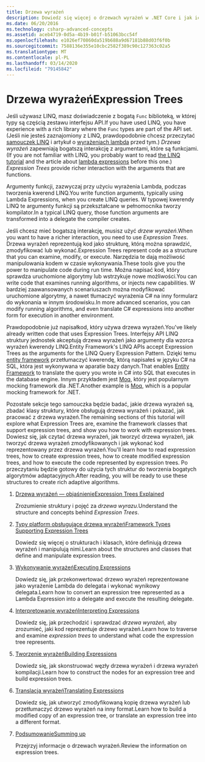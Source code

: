 ```yaml
---
title: Drzewa wyrażeń
description: Dowiedz się więcej o drzewach wyrażeń w .NET Core i jak ich używać do reprezentowania kodu jako struktur, które można zbadać, zmodyfikować i wykonać.
ms.date: 06/20/2016
ms.technology: csharp-advanced-concepts
ms.assetid: aceb4719-0d5a-4b19-b01f-b51063bcc54f
ms.openlocfilehash: e1026ef70860da519b688a9d67181b88d03f6f0b
ms.sourcegitcommit: 7588136e355e10cbc2582f389c90c127363c02a5
ms.translationtype: MT
ms.contentlocale: pl-PL
ms.lasthandoff: 03/14/2020
ms.locfileid: "79145842"
---
```

# <a name="expression-trees"></a><span data-ttu-id="e8512-103">Drzewa wyrażeń</span><span class="sxs-lookup"><span data-stu-id="e8512-103">Expression Trees</span></span>

<span data-ttu-id="e8512-104">Jeśli używasz LINQ, masz doświadczenie z bogatą `Func` biblioteką, w której typy są częścią zestawu interfejsu API.</span><span class="sxs-lookup"><span data-stu-id="e8512-104">If you have used LINQ, you have experience with a rich library where the `Func` types are part of the API set.</span></span> <span data-ttu-id="e8512-105">(Jeśli nie jesteś zaznajomiony z LINQ, prawdopodobnie chcesz przeczytać [samouczek LINQ](linq/index.md) i artykuł o [wyrażeniach lambda](./programming-guide/statements-expressions-operators/lambda-expressions.md) przed tym.) *Drzewa wyrażeń* zapewniają bogatszą interakcję z argumentami, które są funkcjami.</span><span class="sxs-lookup"><span data-stu-id="e8512-105">(If you are not familiar with LINQ, you probably want to read [the LINQ tutorial](linq/index.md) and the article about [lambda expressions](./programming-guide/statements-expressions-operators/lambda-expressions.md) before this one.) *Expression Trees* provide richer interaction with the arguments that are functions.</span></span>

<span data-ttu-id="e8512-106">Argumenty funkcji, zazwyczaj przy użyciu wyrażenia Lambda, podczas tworzenia kwerend LINQ.</span><span class="sxs-lookup"><span data-stu-id="e8512-106">You write function arguments, typically using Lambda Expressions, when you create LINQ queries.</span></span> <span data-ttu-id="e8512-107">W typowej kwerendy LINQ te argumenty funkcji są przekształcane w pełnomocnika tworzy kompilator.</span><span class="sxs-lookup"><span data-stu-id="e8512-107">In a typical LINQ query, those function arguments are transformed into a delegate the compiler creates.</span></span>

<span data-ttu-id="e8512-108">Jeśli chcesz mieć bogatszą interakcję, musisz użyć *drzew wyrażeń*.</span><span class="sxs-lookup"><span data-stu-id="e8512-108">When you want to have a richer interaction, you need to use *Expression Trees*.</span></span>
<span data-ttu-id="e8512-109">Drzewa wyrażeń reprezentują kod jako strukturę, którą można sprawdzić, zmodyfikować lub wykonać.</span><span class="sxs-lookup"><span data-stu-id="e8512-109">Expression Trees represent code as a structure that you can examine, modify, or execute.</span></span> <span data-ttu-id="e8512-110">Narzędzia te dają możliwość manipulowania kodem w czasie wykonywania.</span><span class="sxs-lookup"><span data-stu-id="e8512-110">These tools give you the power to manipulate code during run time.</span></span> <span data-ttu-id="e8512-111">Można napisać kod, który sprawdza uruchomione algorytmy lub wstrzykuje nowe możliwości.</span><span class="sxs-lookup"><span data-stu-id="e8512-111">You can write code that examines running algorithms, or injects new capabilities.</span></span> <span data-ttu-id="e8512-112">W bardziej zaawansowanych scenariuszach można modyfikować uruchomione algorytmy, a nawet tłumaczyć wyrażenia C# na inny formularz do wykonania w innym środowisku.</span><span class="sxs-lookup"><span data-stu-id="e8512-112">In more advanced scenarios, you can modify running algorithms, and even translate C# expressions into another form for execution in another environment.</span></span>

<span data-ttu-id="e8512-113">Prawdopodobnie już napisałkod, który używa drzewa wyrażeń.</span><span class="sxs-lookup"><span data-stu-id="e8512-113">You've likely already written code that uses Expression Trees.</span></span> <span data-ttu-id="e8512-114">Interfejsy API LINQ struktury jednostek akceptują drzewa wyrażeń jako argumenty dla wzorca wyrażeń kwerendy LINQ.</span><span class="sxs-lookup"><span data-stu-id="e8512-114">Entity Framework's LINQ APIs accept Expression Trees as the arguments for the LINQ Query Expression Pattern.</span></span>
<span data-ttu-id="e8512-115">Dzięki temu [entity framework](/ef/) przetłumaczyć kwerendę, którą napisałeś w języku C# na SQL, która jest wykonywana w aparatie bazy danych.</span><span class="sxs-lookup"><span data-stu-id="e8512-115">That enables [Entity Framework](/ef/) to translate the query you wrote in C# into SQL that executes in the database engine.</span></span> <span data-ttu-id="e8512-116">Innym przykładem jest [Moq](https://github.com/Moq/moq), który jest popularnym mocking framework dla .NET.</span><span class="sxs-lookup"><span data-stu-id="e8512-116">Another example is [Moq](https://github.com/Moq/moq), which is a popular mocking framework for .NET.</span></span>

<span data-ttu-id="e8512-117">Pozostałe sekcje tego samouczka będzie badać, jakie drzewa wyrażeń są, zbadać klasy struktury, które obsługują drzewa wyrażeń i pokazać, jak pracować z drzewa wyrażeń.</span><span class="sxs-lookup"><span data-stu-id="e8512-117">The remaining sections of this tutorial will explore what Expression Trees are, examine the framework classes that support expression trees, and show you how to work with expression trees.</span></span> <span data-ttu-id="e8512-118">Dowiesz się, jak czytać drzewa wyrażeń, jak tworzyć drzewa wyrażeń, jak tworzyć drzewa wyrażeń zmodyfikowanych i jak wykonać kod reprezentowany przez drzewa wyrażeń.</span><span class="sxs-lookup"><span data-stu-id="e8512-118">You'll learn how to read expression trees, how to create expression trees, how to create modified expression trees, and how to execute the code represented by expression trees.</span></span> <span data-ttu-id="e8512-119">Po przeczytaniu będzie gotowy do użycia tych struktur do tworzenia bogatych algorytmów adaptacyjnych.</span><span class="sxs-lookup"><span data-stu-id="e8512-119">After reading, you will be ready to use these structures to create rich adaptive algorithms.</span></span>

1. [<span data-ttu-id="e8512-120">Drzewa wyrażeń — objaśnienie</span><span class="sxs-lookup"><span data-stu-id="e8512-120">Expression Trees Explained</span></span>](expression-trees-explained.md)

    <span data-ttu-id="e8512-121">Zrozumienie struktury i pojęć za *drzewa wyrazu*.</span><span class="sxs-lookup"><span data-stu-id="e8512-121">Understand the structure and concepts behind *Expression Trees*.</span></span>

2. [<span data-ttu-id="e8512-122">Typy platform obsługujące drzewa wyrażeń</span><span class="sxs-lookup"><span data-stu-id="e8512-122">Framework Types Supporting Expression Trees</span></span>](expression-classes.md)

    <span data-ttu-id="e8512-123">Dowiedz się więcej o strukturach i klasach, które definiują drzewa wyrażeń i manipulują nimi.</span><span class="sxs-lookup"><span data-stu-id="e8512-123">Learn about the structures and classes that define and manipulate expression trees.</span></span>

3. [<span data-ttu-id="e8512-124">Wykonywanie wyrażeń</span><span class="sxs-lookup"><span data-stu-id="e8512-124">Executing Expressions</span></span>](expression-trees-execution.md)

    <span data-ttu-id="e8512-125">Dowiedz się, jak przekonwertować drzewo wyrażeń reprezentowane jako wyrażenie Lambda do delegata i wykonać wynikowy delegata.</span><span class="sxs-lookup"><span data-stu-id="e8512-125">Learn how to convert an expression tree represented as a Lambda Expression into a delegate and execute the resulting delegate.</span></span>

4. [<span data-ttu-id="e8512-126">Interpretowanie wyrażeń</span><span class="sxs-lookup"><span data-stu-id="e8512-126">Interpreting Expressions</span></span>](expression-trees-interpreting.md)

    <span data-ttu-id="e8512-127">Dowiedz się, jak przechodzić i sprawdzać *drzewa wyrażeń,* aby zrozumieć, jaki kod reprezentuje drzewo wyrażeń.</span><span class="sxs-lookup"><span data-stu-id="e8512-127">Learn how to traverse and examine *expression trees* to understand what code the expression tree represents.</span></span>

5. [<span data-ttu-id="e8512-128">Tworzenie wyrażeń</span><span class="sxs-lookup"><span data-stu-id="e8512-128">Building Expressions</span></span>](expression-trees-building.md)

    <span data-ttu-id="e8512-129">Dowiedz się, jak skonstruować węzły drzewa wyrażeń i drzewa wyrażeń kompilacji.</span><span class="sxs-lookup"><span data-stu-id="e8512-129">Learn how to construct the nodes for an expression tree and build expression trees.</span></span>

6. [<span data-ttu-id="e8512-130">Translacja wyrażeń</span><span class="sxs-lookup"><span data-stu-id="e8512-130">Translating Expressions</span></span>](expression-trees-translating.md)

    <span data-ttu-id="e8512-131">Dowiedz się, jak utworzyć zmodyfikowaną kopię drzewa wyrażeń lub przetłumaczyć drzewo wyrażeń na inny format.</span><span class="sxs-lookup"><span data-stu-id="e8512-131">Learn how to build a modified copy of an expression tree, or translate an expression tree into a different format.</span></span>

7. [<span data-ttu-id="e8512-132">Podsumowanie</span><span class="sxs-lookup"><span data-stu-id="e8512-132">Summing up</span></span>](expression-trees-summary.md)

    <span data-ttu-id="e8512-133">Przejrzyj informacje o drzewach wyrażeń.</span><span class="sxs-lookup"><span data-stu-id="e8512-133">Review the information on expression trees.</span></span>
